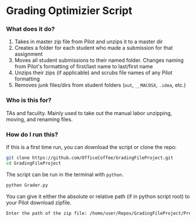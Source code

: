 # Grading Optimizier Script 

### What does it do? 

1. Takes in master zip file from Pilot and unzips it to a master dir
2. Creates a folder for each student who made a submission for that assignment
3. Moves all student submissions to their named folder. Changes naming from Pilot's formatting of first/last name to last/first name
4. Unzips their zips (if applicable) and scrubs file names of any Pilot formatting 
5. Removes junk files/dirs from student folders (`out`, `__MACOSX`, `.idea`, etc.)

### Who is this for? 

TAs and faculity. Mainly used to take out the manual labor unzipping, moving, and renaming files. 

### How do I run this? 

If this is a first time run, you can download the script or clone the repo:

```bash
git clone https://github.com/OfficeCoffee/GradingFileProject.git
cd GradingFileProject
```

The script can be run in the terminal with `python`. 

```bash
python Grader.py
```

You can give it either the absolute or relative path (if in python script root) to your Pilot download zipfile.

```bash
Enter the path of the zip file: /home/user/Repos/GradingFileProject/Project 4 Download Aug 1, 2025 900 AM.zip
```
